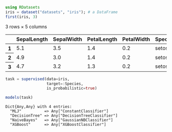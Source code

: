 ```julia
using RDatasets
iris = dataset("datasets", "iris"); # a DataFrame
first(iris, 3)
```

<table class="data-frame"><thead><tr><th></th><th>SepalLength</th><th>SepalWidth</th><th>PetalLength</th><th>PetalWidth</th><th>Species</th></tr></thead><tbody><p>3 rows × 5 columns</p><tr><th>1</th><td>5.1</td><td>3.5</td><td>1.4</td><td>0.2</td><td>setosa</td></tr><tr><th>2</th><td>4.9</td><td>3.0</td><td>1.4</td><td>0.2</td><td>setosa</td></tr><tr><th>3</th><td>4.7</td><td>3.2</td><td>1.3</td><td>0.2</td><td>setosa</td></tr></tbody></table>


```julia
task = supervised(data=iris,
                  target=:Species,
                  is_probabilistic=true)
```

```julia
models(task)
```

    Dict{Any,Any} with 4 entries:
      "MLJ"          => Any["ConstantClassifier"]
      "DecisionTree" => Any["DecisionTreeClassifier"]
      "NaiveBayes"   => Any["GaussianNBClassifier"]
      "XGBoost"      => Any["XGBoostClassifier"]

